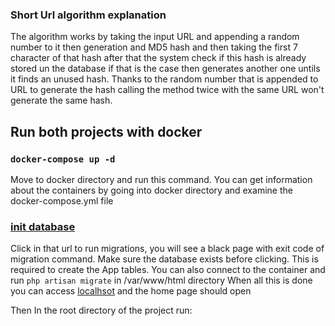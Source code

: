 ### Short Url algorithm explanation
The algorithm works by taking the input URL and appending a random number to it
then generation and MD5 hash and then taking the first 7 character of that hash after that
the system check if this hash is already stored un the database if that is the case then generates another one untils it finds an unused hash. 
Thanks to the random number that is appended to URL to generate the hash calling the method twice with the same 
URL won't generate the same hash.

## Run both projects with docker

### `docker-compose up -d`
Move to docker directory and run this command. You can get information about the containers by going into docker directory and examine the docker-compose.yml file


### [init database](http://localhost/migrate)
Click in that url to run migrations, you will see a black page with exit code of migration command. Make sure the database exists before clicking. This is required to create the App tables.
You can also connect to the container and run `php artisan migrate` in /var/www/html directory
When all this is done you can access [localhsot](http://localhost) and the home page should open

Then In the root directory of the project run:
